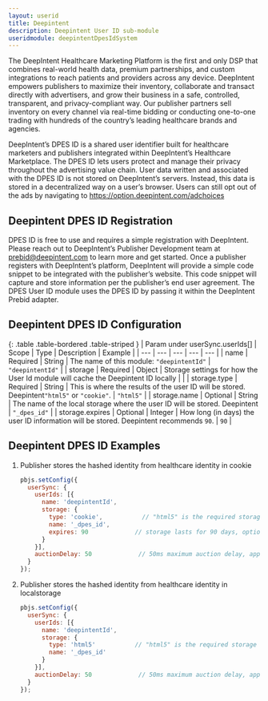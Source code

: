 ```yaml
---
layout: userid
title: Deepintent
description: Deepintent User ID sub-module
useridmodule: deepintentDpesIdSystem
---
```



The DeepIntent Healthcare Marketing Platform is the first and only DSP that combines real-world health data, premium partnerships, and custom integrations to reach patients and providers across any device.  DeepIntent empowers publishers to maximize their inventory, collaborate and transact directly with advertisers, and grow their business in a safe, controlled, transparent, and privacy-compliant way. Our publisher partners sell inventory on every channel via real-time bidding or conducting one-to-one trading with hundreds of the country’s leading healthcare brands and agencies.

DeepIntent’s DPES ID is a shared user identifier built for healthcare marketers and publishers integrated within DeepIntent’s Healthcare Marketplace. The DPES ID lets users protect and manage their privacy throughout the advertising value chain. User data written and associated with the DPES ID is not stored on DeepIntent’s servers. Instead, this data is stored in a decentralized way on a user’s browser. Users can still opt out of the ads by navigating to <https://option.deepintent.com/adchoices>

## Deepintent DPES ID Registration

DPES ID is free to use and requires a simple registration with DeepIntent. Please reach out to DeepIntent’s Publisher Development team at <prebid@deepintent.com> to learn more and get started. Once a publisher registers with DeepIntent’s platform, DeepIntent will provide a simple code snippet to be integrated with the publisher’s website. This code snippet will capture and store information per the publisher’s end user agreement. The DPES User ID module uses the DPES ID by passing it within the DeepIntent Prebid adapter.

## Deepintent DPES ID Configuration

{: .table .table-bordered .table-striped }
| Param under userSync.userIds[] | Scope | Type | Description | Example |
| --- | --- | --- | --- | --- |
| name | Required | String | The name of this module: `"deepintentId"` | `"deepintentId"` |
| storage | Required | Object | Storage settings for how the User Id module will cache the Deepintent ID locally | |
| storage.type | Required | String | This is where the results of the user ID will be stored. Deepintent`"html5"` or `"cookie"`. | `"html5"` |
| storage.name | Optional | String | The name of the local storage where the user ID will be stored. Deepintent | `"_dpes_id"` |
| storage.expires | Optional | Integer | How long (in days) the user ID information will be stored. Deepintent recommends `90`. | `90` |

## Deepintent DPES ID Examples

1. Publisher stores the hashed identity from healthcare identity in cookie

    ```javascript
    pbjs.setConfig({
      userSync: {
        userIds: [{
          name: 'deepintentId',
          storage: {
            type: 'cookie',           // "html5" is the required storage type option is "html5"
            name: '_dpes_id',
            expires: 90             // storage lasts for 90 days, optional if storage type is html5
          }
        }],
        auctionDelay: 50             // 50ms maximum auction delay, applies to all userId modules
      }
    });
    ```

2. Publisher stores the hashed identity from healthcare identity in localstorage

    ```javascript
    pbjs.setConfig({
      userSync: {
        userIds: [{
          name: 'deepintentId',
          storage: {
            type: 'html5'           // "html5" is the required storage type option is "html5"
            name: '_dpes_id'
          }
        }],
        auctionDelay: 50             // 50ms maximum auction delay, applies to all userId modules
      }
    });
    ```
